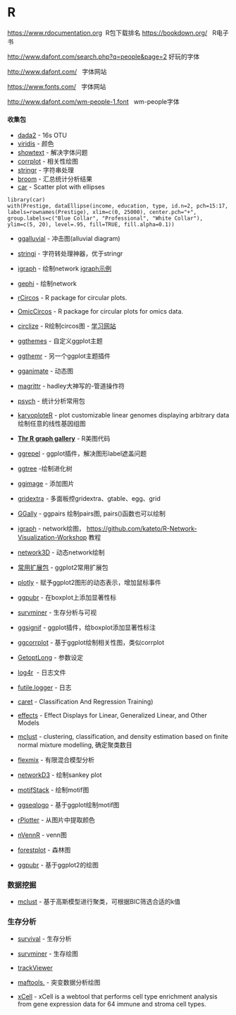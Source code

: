 # R

https://www.rdocumentation.org  R包下载排名
https://bookdown.org/   R电子书

http://www.dafont.com/search.php?q=people&page=2 好玩的字体

http://www.dafont.com/   字体网站

https://www.fonts.com/   字体网站

http://www.dafont.com/wm-people-1.font    wm-people字体

#### 收集包

* [dada2](http://www.bioconductor.org/packages/release/bioc/vignettes/dada2/inst/doc/dada2-intro.html) - 16s OTU
* [viridis](https://github.com/sjmgarnier/viridis) - 颜色
* [showtext](https://cran.r-project.org/web/packages/showtext/vignettes/introduction.html) - 解决字体问题      
* [corrplot](https://cran.r-project.org/web/packages/corrplot/vignettes/corrplot-intro.html) - 相关性绘图       
* [stringr](https://cran.r-project.org/web/packages/stringr/vignettes/stringr.html) - 字符串处理        
* [broom](https://github.com/tidyverse/broom) - 汇总统计分析结果    
* [car](https://cran.r-project.org/web/packages/car/index.html) - Scatter plot with ellipses
>   
    library(car) 
    with(Prestige, dataEllipse(income, education, type, id.n=2, pch=15:17,
    labels=rownames(Prestige), xlim=c(0, 25000), center.pch="+",
    group.labels=c("Blue Collar", "Professional", "White Collar"),
    ylim=c(5, 20), level=.95, fill=TRUE, fill.alpha=0.1))

* [ggalluvial](https://github.com/corybrunson/ggalluvial) - 冲击图(alluvial diagram)
* [stringi](http://www.gagolewski.com/software/stringi/) - 字符转处理神器，优于stringr
* [igraph](http://igraph.org/r/) - 绘制network [igraph示例](http://kateto.net/networks-r-igraph)
* [gephi](https://gephi.org/) - 绘制network
* [rCircos](https://cran.r-project.org/web/packages/RCircos/index.html) - R package for circular plots.
* [OmicCircos](http://www.bioconductor.org/packages/release/bioc/html/OmicCircos.html) -  R package for circular plots for omics data.
* [circlize](http://zuguang.de/circlize_book/book/) - R绘制circos图 -  [学习网站](http://zuguang.de/circlize_book/book/)
* [ggthemes](https://github.com/jrnold/ggthemes) - 自定义ggplot主题
* [ggthemr](https://github.com/cttobin/ggthemr) - 另一个ggplot主题插件
* [gganimate](https://github.com/dgrtwo/gganimate) - 动态图
* [magrittr](https://github.com/tidyverse/magrittr) - hadley大神写的-管道操作符
* [psych](http://personality-project.org/r/psych/) - 统计分析常用包
* [karyoploteR](https://bernatgel.github.io/karyoploter_tutorial/) - plot customizable linear genomes displaying arbitrary data 绘制任意的线性基因组图
* [**Thr R graph gallery**](http://www.r-graph-gallery.com/all-graphs/) - R美图代码
* [ggrepel](https://github.com/slowkow/ggrepel) - ggplot插件，解决图形label遮盖问题
* [ggtree](http://www.bioconductor.org/packages/release/bioc/html/ggtree.html) -绘制进化树
* [ggimage](https://github.com/GuangchuangYu/ggimage) - 添加图片
* [gridextra](https://github.com/baptiste/gridextra/wiki/arranging-ggplot) - 多面板控gridextra、gtable、egg、grid
* [GGally](https://ggobi.github.io/ggally/#ggally) - ggpairs 绘制pairs图, pairs()函数也可以绘制
* [igraph](http://igraph.org/r/) - network绘图， https://github.com/kateto/R-Network-Visualization-Workshop 教程
* [network3D](https://christophergandrud.github.io/networkD3/) - 动态network绘制
* [常用扩展包](http://www.ggplot2-exts.org/gallery/) - ggplot2常用扩展包
* [plotly](https://plot.ly/ggplot2/) - 赋予ggplot2图形的动态表示，增加鼠标事件
* [ggpubr](http://www.sthda.com/english/rpkgs/ggpubr/index.html) - 在boxplot上添加显著性标
* [survminer](https://github.com/kassambara/survminer) - 生存分析与可视
* [ggsignif](https://github.com/const-ae/ggsignif) - ggplot插件，给boxplot添加显著性标注
* [ggcorrplot](https://github.com/kassambara/ggcorrplot) - 基于ggplot绘制相关性图，类似corrplot
* [GetoptLong](https://github.com/jokergoo/GetoptLong) - 参数设定
* [log4r](https://github.com/johnmyleswhite/log4r)  - 日志文件
* [futile.logger](https://github.com/zatonovo/futile.logger) - 日志
* [caret](https://github.com/topepo/caret) - Classification And Regression Training)
* [effects](https://cran.r-project.org/web/packages/effects/index.html) - Effect Displays for Linear, Generalized Linear, and Other Models
* [mclust](https://cran.r-project.org/web/packages/mclust/vignettes/mclust.html) - clustering, classification, and density estimation based on finite normal mixture modelling, 确定聚类数目
* [flexmix](https://cran.r-project.org/web/packages/flexmix/index.html) - 有限混合模型分析

* [networkD3](https://cran.r-project.org/web/packages/networkD3/) - 绘制sankey plot
* [motifStack](http://bioconductor.org/packages/release/bioc/vignettes/motifStack/inst/doc/motifStack_HTML.html) - 绘制motif图
* [ggseqlogo](https://omarwagih.github.io/ggseqlogo/) - 基于ggplot绘制motif图
* [rPlotter](https://github.com/woobe/rPlotter) - 从图片中提取颜色
* [nVennR](https://cran.r-project.org/web/packages/nVennR/vignettes/nVennR.html) - venn图
* [forestplot](https://cran.r-project.org/web/packages/forestplot/vignettes/forestplot.html) - 森林图
* [ggpubr](http://www.sthda.com/english/rpkgs/ggpubr/) - 基于ggplot2的绘图

### 数据挖掘

* [mclust](https://cran.r-project.org/web/packages/mclust/vignettes/mclust.html) - 基于高斯模型进行聚类，可根据BIC筛选合适的k值

### 生存分析
* [survival](https://cran.r-project.org/web/packages/survival/index.html) - 生存分析
* [survminer](https://cran.r-project.org/web/packages/survminer/index.html) - 生存绘图
* [trackViewer](https://bioconductor.org/packages/release/bioc/html/trackViewer.html)

* [maftools.](http://bioconductor.org/packages/release/bioc/vignettes/maftools/inst/doc/maftools.html) - 突变数据分析绘图

* [xCell](https://github.com/dviraran/xCell) - xCell is a webtool that performs cell type enrichment analysis from gene expression data for 64 immune and stroma cell types.
